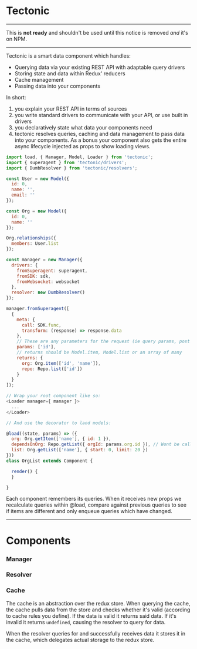 # Tectonic

-----

This is **not ready** and shouldn't be used until this notice is removed *and*
it's on NPM.

-----

Tectonic is a smart data component which handles:

- Querying data via your existing REST API with adaptable query drivers
- Storing state and data within Redux' reducers
- Cache management
- Passing data into your components

In short:

1. you explain your REST API in terms of sources
2. you write standard drivers to communicate with your API, or use built in drivers
3. you declaratively state what data your components need
4. tectonic resolves queries, caching and data management to pass data into your
   components. As a bonus your component also gets the entire async lifecycle
   injected as props to show loading views.

```js
import load, { Manager, Model, Loader } from 'tectonic';
import { superagent } from 'tectonic/drivers';
import { DumbResolver } from 'tectonic/resolvers';

const User = new Model({
  id: 0,
  name: '',
  email: ''
});

const Org = new Model({
  id: 0,
  name: ''
});

Org.relationships({
  members: User.list
});

const manager = new Manager({
  drivers: {
    fromSuperagent: superagent,
    fromSDK: sdk,
    fromWebsocket: websocket
  },
  resolver: new DumbResolver()
});

manager.fromSuperagent([
  {
    meta: {
      call: SDK.func,
      transform: (response) => response.data
    },
    // These are any parameters for the request (ie query params, post data)
    params: ['id'],
    // returns should be Model.item, Model.list or an array of many
    returns: {
      org: Org.item(['id', 'name']),
      repo: Repo.list(['id'])
    }
  }
]);

// Wrap your root component like so:
<Loader manager={ manager }>
  ...
</Loader>

// And use the decorator to laod models:

@load((state, params) => ({
  org: Org.getItem(['name'], { id: 1 }),
  dependsOnOrg: Repo.getList({ orgId: params.org.id }), // Wont be called until org is loaded
  list: Org.getList(['name'], { start: 0, limit: 20 })
}))
class OrgList extends Component {

  render() {
  }

}
```

Each component remembers its queries. When it receives new props we recalculate
queries within @load, compare against previous queries to see if items are
different and only enqueue queries which have changed.

---------

# Components

### Manager

### Resolver

### Cache

The cache is an abstraction over the redux store. When querying the cache, the
cache pulls data from the store and checks whether it's valid (according to
cache rules you define). If the data is valid it returns said data. If it's
invalid it returns `undefined`, causing the resolver to query for data. 

When the resolver queries for and successfully receives data it stores it in the
cache, which delegates actual storage to the redux store.

